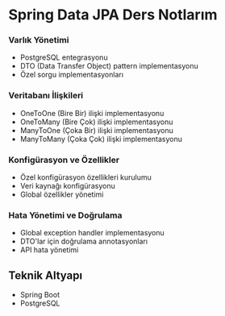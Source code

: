 # Spring Data JPA Ders Notlarım
### Varlık Yönetimi
- PostgreSQL entegrasyonu
- DTO (Data Transfer Object) pattern implementasyonu
- Özel sorgu implementasyonları

### Veritabanı İlişkileri
- OneToOne (Bire Bir) ilişki implementasyonu
- OneToMany (Bire Çok) ilişki implementasyonu
- ManyToOne (Çoka Bir) ilişki implementasyonu
- ManyToMany (Çoka Çok) ilişki implementasyonu

### Konfigürasyon ve Özellikler
- Özel konfigürasyon özellikleri kurulumu
- Veri kaynağı konfigürasyonu
- Global özellikler yönetimi

### Hata Yönetimi ve Doğrulama
- Global exception handler implementasyonu
- DTO'lar için doğrulama annotasyonları
- API hata yönetimi

## Teknik Altyapı
- Spring Boot
- PostgreSQL
